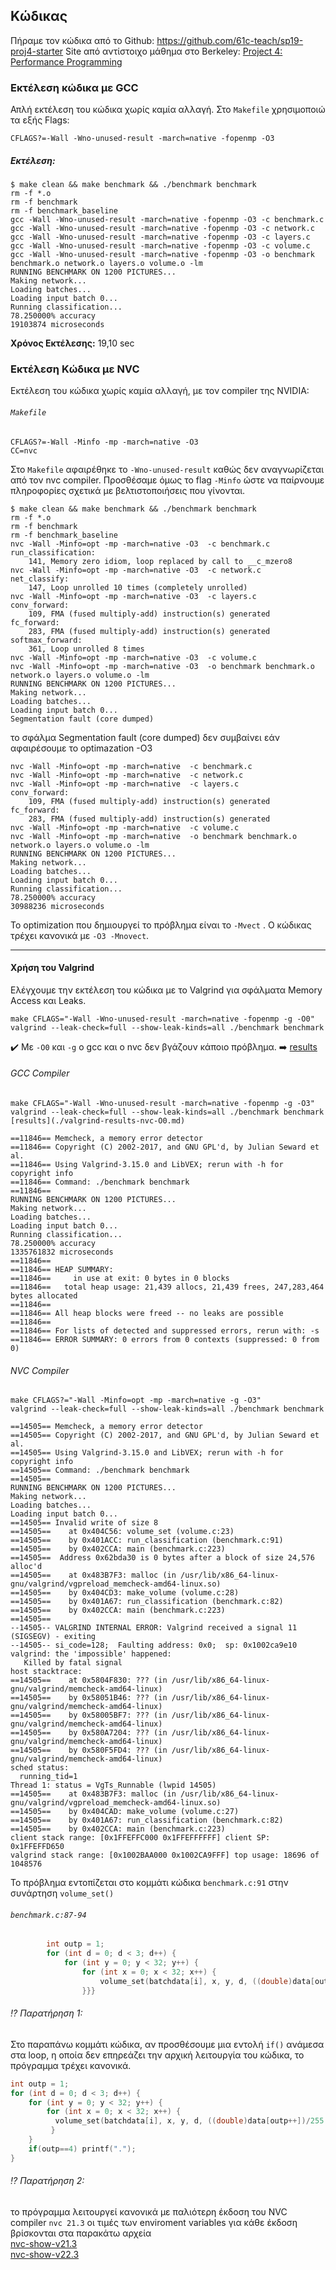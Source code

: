 ## Κώδικας
Πήραμε τον κώδικα από το Github: https://github.com/61c-teach/sp19-proj4-starter 
Site από αντίστοιχο μάθημα στο Berkeley: [Project 4: Performance Programming](https://inst.eecs.berkeley.edu/~cs61c/sp19/projects/proj4/) 
### Εκτέλεση κώδικα με GCC
Απλή εκτέλεση του κώδικα χωρίς καμία αλλαγή.
Στο `Makefile` χρησιμοποιώ τα εξής Flags:
```
CFLAGS?=-Wall -Wno-unused-result -march=native -fopenmp -O3
```
##### Εκτέλεση: 
```
$ make clean && make benchmark && ./benchmark benchmark
rm -f *.o
rm -f benchmark
rm -f benchmark_baseline
gcc -Wall -Wno-unused-result -march=native -fopenmp -O3 -c benchmark.c
gcc -Wall -Wno-unused-result -march=native -fopenmp -O3 -c network.c
gcc -Wall -Wno-unused-result -march=native -fopenmp -O3 -c layers.c
gcc -Wall -Wno-unused-result -march=native -fopenmp -O3 -c volume.c
gcc -Wall -Wno-unused-result -march=native -fopenmp -O3 -o benchmark benchmark.o network.o layers.o volume.o -lm
RUNNING BENCHMARK ON 1200 PICTURES...
Making network...
Loading batches...
Loading input batch 0...
Running classification...
78.250000% accuracy
19103874 microseconds
```
**Χρόνος Εκτέλεσης:** 19,10 sec
### Εκτέλεση Κώδικα με NVC
Εκτέλεση του κώδικα χωρίς καμία αλλαγή, με τον compiler της NVIDIA:
###### `Makefile`
```
CFLAGS?=-Wall -Minfo -mp -march=native -O3 
CC=nvc
```
Στο `Makefile` αφαιρέθηκε το `-Wno-unused-result` καθώς δεν αναγνωρίζεται από τον nvc compiler. Προσθέσαμε όμως το flag `-Minfo` ώστε να παίρνουμε πληροφορίες σχετικά με βελτιστοποιήσεις που γίνονται.

```
$ make clean && make benchmark && ./benchmark benchmark
rm -f *.o
rm -f benchmark
rm -f benchmark_baseline
nvc -Wall -Minfo=opt -mp -march=native -O3  -c benchmark.c
run_classification:
    141, Memory zero idiom, loop replaced by call to __c_mzero8
nvc -Wall -Minfo=opt -mp -march=native -O3  -c network.c
net_classify:
    147, Loop unrolled 10 times (completely unrolled)
nvc -Wall -Minfo=opt -mp -march=native -O3  -c layers.c
conv_forward:
    109, FMA (fused multiply-add) instruction(s) generated
fc_forward:
    283, FMA (fused multiply-add) instruction(s) generated
softmax_forward:
    361, Loop unrolled 8 times
nvc -Wall -Minfo=opt -mp -march=native -O3  -c volume.c
nvc -Wall -Minfo=opt -mp -march=native -O3  -o benchmark benchmark.o network.o layers.o volume.o -lm
RUNNING BENCHMARK ON 1200 PICTURES...
Making network...
Loading batches...
Loading input batch 0...
Segmentation fault (core dumped)
```
το σφάλμα Segmentation fault (core dumped) δεν συμβαίνει εάν αφαιρέσουμε το optimazation -O3
```
nvc -Wall -Minfo=opt -mp -march=native  -c benchmark.c
nvc -Wall -Minfo=opt -mp -march=native  -c network.c
nvc -Wall -Minfo=opt -mp -march=native  -c layers.c
conv_forward:
    109, FMA (fused multiply-add) instruction(s) generated
fc_forward:
    283, FMA (fused multiply-add) instruction(s) generated
nvc -Wall -Minfo=opt -mp -march=native  -c volume.c
nvc -Wall -Minfo=opt -mp -march=native  -o benchmark benchmark.o network.o layers.o volume.o -lm
RUNNING BENCHMARK ON 1200 PICTURES...
Making network...
Loading batches...
Loading input batch 0...
Running classification...
78.250000% accuracy
30988236 microseconds
```
Το optimization που δημιουργεί το πρόβλημα είναι το `-Mvect` . Ο κώδικας τρέχει κανονικά με `-O3 -Mnovect`.

---

#### Χρήση του Valgrind
Ελέγχουμε την εκτέλεση του κώδικα με το Valgrind για σφάλματα Memory Access και Leaks. 
```
make CFLAGS="-Wall -Wno-unused-result -march=native -fopenmp -g -O0"
valgrind --leak-check=full --show-leak-kinds=all ./benchmark benchmark
```
:heavy_check_mark: Με `-Ο0` και `-g` ο gcc και ο nvc δεν βγάζουν κάποιο πρόβλημα. :arrow_right: [results](./Other/valgrind-results-nvc-O0.md)
###### GCC Compiler
```
make CFLAGS="-Wall -Wno-unused-result -march=native -fopenmp -g -O3"
valgrind --leak-check=full --show-leak-kinds=all ./benchmark benchmark [results](./valgrind-results-nvc-O0.md)
```
```
==11846== Memcheck, a memory error detector
==11846== Copyright (C) 2002-2017, and GNU GPL'd, by Julian Seward et al.
==11846== Using Valgrind-3.15.0 and LibVEX; rerun with -h for copyright info
==11846== Command: ./benchmark benchmark
==11846== 
RUNNING BENCHMARK ON 1200 PICTURES...
Making network...
Loading batches...
Loading input batch 0...
Running classification...
78.250000% accuracy
1335761832 microseconds
==11846== 
==11846== HEAP SUMMARY:
==11846==     in use at exit: 0 bytes in 0 blocks
==11846==   total heap usage: 21,439 allocs, 21,439 frees, 247,283,464 bytes allocated
==11846== 
==11846== All heap blocks were freed -- no leaks are possible
==11846== 
==11846== For lists of detected and suppressed errors, rerun with: -s
==11846== ERROR SUMMARY: 0 errors from 0 contexts (suppressed: 0 from 0)
```
###### NVC Compiler
```
make CFLAGS?="-Wall -Minfo=opt -mp -march=native -g -O3"
valgrind --leak-check=full --show-leak-kinds=all ./benchmark benchmark
```
```
==14505== Memcheck, a memory error detector
==14505== Copyright (C) 2002-2017, and GNU GPL'd, by Julian Seward et al.
==14505== Using Valgrind-3.15.0 and LibVEX; rerun with -h for copyright info
==14505== Command: ./benchmark benchmark
==14505== 
RUNNING BENCHMARK ON 1200 PICTURES...
Making network...
Loading batches...
Loading input batch 0...
==14505== Invalid write of size 8
==14505==    at 0x404C56: volume_set (volume.c:23)
==14505==    by 0x401ACC: run_classification (benchmark.c:91)
==14505==    by 0x402CCA: main (benchmark.c:223)
==14505==  Address 0x62bda30 is 0 bytes after a block of size 24,576 alloc'd
==14505==    at 0x483B7F3: malloc (in /usr/lib/x86_64-linux-gnu/valgrind/vgpreload_memcheck-amd64-linux.so)
==14505==    by 0x404CD3: make_volume (volume.c:28)
==14505==    by 0x401A67: run_classification (benchmark.c:82)
==14505==    by 0x402CCA: main (benchmark.c:223)
==14505== 
--14505-- VALGRIND INTERNAL ERROR: Valgrind received a signal 11 (SIGSEGV) - exiting
--14505-- si_code=128;  Faulting address: 0x0;  sp: 0x1002ca9e10
valgrind: the 'impossible' happened:
   Killed by fatal signal
host stacktrace:
==14505==    at 0x5804F830: ??? (in /usr/lib/x86_64-linux-gnu/valgrind/memcheck-amd64-linux)
==14505==    by 0x58051B46: ??? (in /usr/lib/x86_64-linux-gnu/valgrind/memcheck-amd64-linux)
==14505==    by 0x58005BF7: ??? (in /usr/lib/x86_64-linux-gnu/valgrind/memcheck-amd64-linux)
==14505==    by 0x580A7204: ??? (in /usr/lib/x86_64-linux-gnu/valgrind/memcheck-amd64-linux)
==14505==    by 0x580F5FD4: ??? (in /usr/lib/x86_64-linux-gnu/valgrind/memcheck-amd64-linux)
sched status:
  running_tid=1
Thread 1: status = VgTs_Runnable (lwpid 14505)
==14505==    at 0x483B7F3: malloc (in /usr/lib/x86_64-linux-gnu/valgrind/vgpreload_memcheck-amd64-linux.so)
==14505==    by 0x404CAD: make_volume (volume.c:27)
==14505==    by 0x401A67: run_classification (benchmark.c:82)
==14505==    by 0x402CCA: main (benchmark.c:223)
client stack range: [0x1FFEFFC000 0x1FFEFFFFFF] client SP: 0x1FFEFFD650
valgrind stack range: [0x1002BAA000 0x1002CA9FFF] top usage: 18696 of 1048576
```
Το πρόβλημα εντοπίζεται στο κομμάτι κώδικα `benchmark.c:91` στην συνάρτηση `volume_set()`
###### `benchmark.c:87-94`
```c
        int outp = 1;
        for (int d = 0; d < 3; d++) {
            for (int y = 0; y < 32; y++) {
                for (int x = 0; x < 32; x++) {
                    volume_set(batchdata[i], x, y, d, ((double)data[outp++])/255.0-0.5);
                }}}
```
###### :interrobang: Παρατήρηση 1:
Στο παραπάνω κομμάτι κώδικα, αν προσθέσουμε μια εντολή `if()` ανάμεσα στα loop, η οποία δεν επηρεάζει την αρχική λειτουργία του κώδικα, το πρόγραμμα τρέχει κανονικά.
```c
int outp = 1;
for (int d = 0; d < 3; d++) {
    for (int y = 0; y < 32; y++) {
        for (int x = 0; x < 32; x++) {
          volume_set(batchdata[i], x, y, d, ((double)data[outp++])/255.0-0.5);
         }
    }
    if(outp==4) printf(".");
}
```
###### :interrobang: Παρατήρηση 2:
το πρόγραμμα λειτουργεί κανονικά με παλιότερη έκδοση του NVC compiler `nvc 21.3`
οι τιμές των enviroment variables για κάθε έκδοση βρίσκονται στα παρακάτω αρχεία  
[nvc-show-v21.3](./exports/nvc-show-v21.3.md)  
[nvc-show-v22.3](./exports/nvc-show-v22.3.md)  

